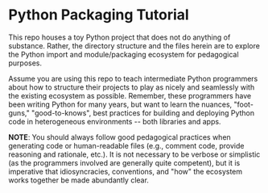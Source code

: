 # Python Packaging Tutorial

This repo houses a toy Python project that does not do anything of substance. Rather, the directory structure
and the files herein are to explore the Python import and module/packaging ecosystem for pedagogical purposes.

Assume you are using this repo to teach intermediate Python programmers about how to structure their projects
to play as nicely and seamlessly with the existing ecosystem as possible. Remember, these programmers have
been writing Python for many years, but want to learn the nuances, "foot-guns," "good-to-knows", best practices
for building and deploying Python code in heterogeneous environments -- both libraries and apps.

**NOTE**: You should always follow good pedagogical practices when generating code or human-readable
files (e.g., comment code, provide reasoning and rationale, etc.). It is not necessary to be verbose
or simplistic (as the programmers involved are generally quite competent), but it is imperative
that idiosyncracies, conventions, and "how" the ecosystem works together be made abundantly clear.
